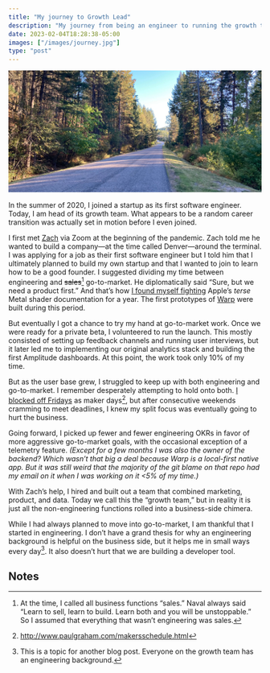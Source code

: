 ```yaml
---
title: "My journey to Growth Lead"
description: "My journey from being an engineer to running the growth team at Warp"
date: 2023-02-04T18:28:38-05:00
images: ["/images/journey.jpg"]
type: "post"
---
```


![cover](/images/journey.jpg)

In the summer of 2020, I joined a startup as its first software engineer. Today, I am head of its growth team. What appears to be a random career transition was actually set in motion before I even joined.

I first met [Zach](https://thezbook.com/) via Zoom at the beginning of the pandemic. Zach told me he wanted to build a company—at the time called Denver—around the terminal. I was applying for a job as their first software engineer but I told him that I ultimately planned to build my own startup and that I wanted to join to learn how to be a good founder. I suggested dividing my time between engineering and ~~sales~~[^1] go-to-market. He diplomatically said “Sure, but we need a product first.” And that’s how [I found myself fighting](https://www.warp.dev/blog/how-to-draw-styled-rectangles-using-the-gpu-and-metal) Apple’s _terse_ Metal shader documentation for a year. The first prototypes of [Warp](www.warp.dev) were built during this period.

But eventually I got a chance to try my hand at go-to-market work. Once we were ready for a private beta, I volunteered to run the launch. This mostly consisted of setting up feedback channels and running user interviews, but it later led me to implementing our original analytics stack and building the first Amplitude dashboards. At this point, the work took only 10% of my time.

But as the user base grew, I struggled to keep up with both engineering and go-to-market. I remember desperately attempting to hold onto both. [I blocked off Fridays](https://twitter.com/michlimlim/status/1554961865364500480?s=20&t=eP1EInKf9eJJCt_j5g2NKw) as maker days[^2], but after consecutive weekends cramming to meet deadlines, I knew my split focus was eventually going to hurt the business.

Going forward, I picked up fewer and fewer engineering OKRs in favor of more aggressive go-to-market goals, with the occasional exception of a telemetry feature. _(Except for a few months I was also the owner of the backend? Which wasn’t that big a deal because Warp is a local-first native app. But it was still weird that the majority of the git blame on that repo had my email on it when I was working on it &lt;5% of my time.)_

With Zach’s help, I hired and built out a team that combined marketing, product, and data. Today we call this the “growth team,” but in reality it is just all the non-engineering functions rolled into a business-side chimera.

While I had always planned to move into go-to-market, I am thankful that I started in engineering. I don’t have a grand thesis for why an engineering background is helpful on the business side, but it helps me in small ways every day[^3]. It also doesn’t hurt that we are building a developer tool.

<!-- Footnotes themselves at the bottom. -->

## Notes

[^1]: At the time, I called all business functions “sales.” Naval always said “Learn to sell, learn to build. Learn both and you will be unstoppable.” So I assumed that everything that wasn’t engineering was sales.
[^2]: http://www.paulgraham.com/makersschedule.html
[^3]: This is a topic for another blog post. Everyone on the growth team has an engineering background.
